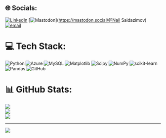 
## 🌐 Socials:
[![LinkedIn](https://img.shields.io/badge/LinkedIn-%230077B5.svg?logo=linkedin&logoColor=white)](https://linkedin.com/in/https://www.linkedin.com/in/saydazimnail/) [![Mastodon](https://img.shields.io/badge/-MASTODON-%232B90D9?logo=mastodon&logoColor=white)](https://mastodon.social/@Nail Saidazimov) [![email](https://img.shields.io/badge/Email-D14836?logo=gmail&logoColor=white)](mailto:saydazimnoil@gmail.com) 

# 💻 Tech Stack:
![Python](https://img.shields.io/badge/python-3670A0?style=for-the-badge&logo=python&logoColor=ffdd54) ![Azure](https://img.shields.io/badge/azure-%230072C6.svg?style=for-the-badge&logo=microsoftazure&logoColor=white) ![MySQL](https://img.shields.io/badge/mysql-4479A1.svg?style=for-the-badge&logo=mysql&logoColor=white) ![Matplotlib](https://img.shields.io/badge/Matplotlib-%23ffffff.svg?style=for-the-badge&logo=Matplotlib&logoColor=black) ![Scipy](https://img.shields.io/badge/SciPy-%230C55A5.svg?style=for-the-badge&logo=scipy&logoColor=%white) ![NumPy](https://img.shields.io/badge/numpy-%23013243.svg?style=for-the-badge&logo=numpy&logoColor=white) ![scikit-learn](https://img.shields.io/badge/scikit--learn-%23F7931E.svg?style=for-the-badge&logo=scikit-learn&logoColor=white) ![Pandas](https://img.shields.io/badge/pandas-%23150458.svg?style=for-the-badge&logo=pandas&logoColor=white) ![GitHub](https://img.shields.io/badge/github-%23121011.svg?style=for-the-badge&logo=github&logoColor=white)
# 📊 GitHub Stats:
![](https://github-readme-stats.vercel.app/api?username=Nail97&theme=merko&hide_border=false&include_all_commits=false&count_private=false)<br/>
![](https://nirzak-streak-stats.vercel.app/?user=Nail97&theme=merko&hide_border=false)<br/>
![](https://github-readme-stats.vercel.app/api/top-langs/?username=Nail97&theme=merko&hide_border=false&include_all_commits=false&count_private=false&layout=compact)

---
[![](https://visitcount.itsvg.in/api?id=Nail97&icon=0&color=0)](https://visitcount.itsvg.in)

<!-- Proudly created with GPRM ( https://gprm.itsvg.in ) -->
